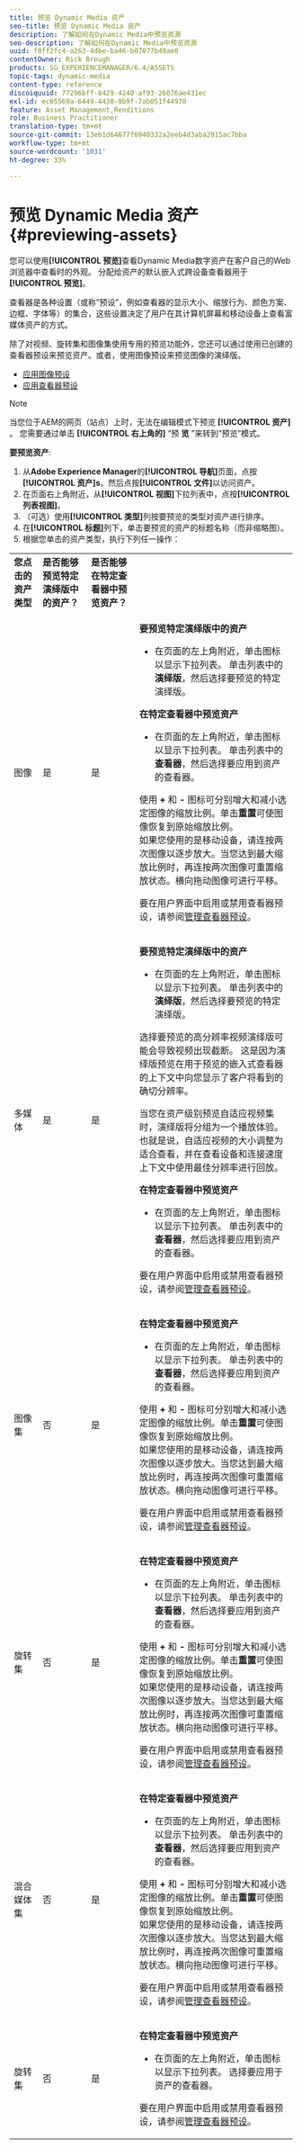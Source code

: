 ```yaml
---
title: 预览 Dynamic Media 资产
seo-title: 预览 Dynamic Media 资产
description: 了解如何在Dynamic Media中预览资源
seo-description: 了解如何在Dynamic Media中预览资源
uuid: f0ff2fc4-a263-4dbe-ba46-b07077b49ae0
contentOwner: Rick Brough
products: SG_EXPERIENCEMANAGER/6.4/ASSETS
topic-tags: dynamic-media
content-type: reference
discoiquuid: 77296bff-8429-4240-af93-26076ae431ec
exl-id: ec05569a-6449-4430-9b9f-7ab051f44970
feature: Asset Management,Renditions
role: Business Practitioner
translation-type: tm+mt
source-git-commit: 13eb1d64677f6940332a2eeb4d3aba2915ac7bba
workflow-type: tm+mt
source-wordcount: '1031'
ht-degree: 33%

---
```


# 预览 Dynamic Media 资产 {#previewing-assets}

您可以使用&#x200B;**[!UICONTROL 预览]**&#x200B;查看Dynamic Media数字资产在客户自己的Web浏览器中查看时的外观。 分配给资产的默认嵌入式跨设备查看器用于&#x200B;**[!UICONTROL 预览]**。

查看器是各种设置（或称“预设”，例如查看器的显示大小、缩放行为、颜色方案、边框、字体等）的集合，这些设置决定了用户在其计算机屏幕和移动设备上查看富媒体资产的方式。

除了对视频、旋转集和图像集使用专用的预览功能外，您还可以通过使用已创建的查看器预设来预览资产。或者，使用图像预设来预览图像的演绎版。

* [应用图像预设](image-presets.md)
* [应用查看器预设](viewer-presets.md)

>[!NOTE]
>
>当您位于AEM的网页（站点）上时，无法在编辑模式下预览 **[!UICONTROL 资产]** 。 您需要通过单击 **[!UICONTROL 右上角的]** “预 **览** ”来转到“预览”模式。

**要预览资产**:

1. 从&#x200B;**Adobe Experience Manager**&#x200B;的&#x200B;**[!UICONTROL 导航]**&#x200B;页面，点按&#x200B;**[!UICONTROL 资产]s**，然后点按&#x200B;**[!UICONTROL 文件]**&#x200B;以访问资产。
1. 在页面右上角附近，从&#x200B;**[!UICONTROL 视图]**&#x200B;下拉列表中，点按&#x200B;**[!UICONTROL 列表视图]**。
1. （可选）使用&#x200B;**[!UICONTROL 类型]**&#x200B;列按要预览的类型对资产进行排序。
1. 在&#x200B;**[!UICONTROL 标题]**&#x200B;列下，单击要预览的资产的标题名称（而非缩略图）。
1. 根据您单击的资产类型，执行下列任一操作：

<table> 
 <tbody>
  <tr>
   <td><strong>您点击的资产类型</strong><br /> </td> 
   <td><strong>是否能够预览特定演绎版中的资产？</strong></td> 
   <td><strong>是否能够在特定查看器中预览资产？</strong></td> 
  </tr>
  <tr>
   <td><p>图像</p> </td> 
   <td>是</td> 
   <td>是</td> 
   <td><p><strong>要预览特定演绎版中的资产</strong></p> 
    <ul> 
     <li>在页面的左上角附近，单击图标以显示下拉列表。 单击列表中的<strong>演绎版</strong>，然后选择要预览的特定演绎版。</li> 
    </ul> <p><strong>在特定查看器中预览资产</strong></p> 
    <ul> 
     <li>在页面的左上角附近，单击图标以显示下拉列表。 单击列表中的<strong>查看器</strong>，然后选择要应用到资产的查看器。</li> 
    </ul> <p>使用 <strong>+</strong> 和 <strong>-</strong> 图标可分别增大和减小选定图像的缩放比例。单击<strong>重置</strong>可使图像恢复到原始缩放比例。
<br />如果您使用的是移动设备，请连按两次图像以逐步放大。当您达到最大缩放比例时，再连按两次图像可重置缩放状态。横向拖动图像可进行平移。
</p> <p>要在用户界面中启用或禁用查看器预设，请参阅<a href="/help/assets/managing-viewer-presets.md">管理查看器预设</a>。<br /> </p> </td> 
  </tr>
  <tr>
   <td>多媒体</td> 
   <td>是</td> 
   <td>是</td> 
   <td><p><strong>要预览特定演绎版中的资产</strong></p> 
    <ul> 
     <li>在页面的左上角附近，单击图标以显示下拉列表。 单击列表中的<strong>演绎版</strong>，然后选择要预览的特定演绎版。</li> 
    </ul> <p>选择要预览的高分辨率视频演绎版可能会导致视频出现截断。 这是因为演绎版预览在用于预览的嵌入式查看器的上下文中向您显示了客户将看到的确切分辨率。</p> <p>当您在资产级别预览自适应视频集时，演绎版将分组为一个播放体验。 也就是说，自适应视频的大小调整为适合查看，并在查看设备和连接速度上下文中使用最佳分辨率进行回放。<br /> </p> <p><strong>在特定查看器中预览资产</strong></p> 
    <ul> 
     <li>在页面的左上角附近，单击图标以显示下拉列表。 单击列表中的<strong>查看器</strong>，然后选择要应用到资产的查看器。</li> 
    </ul> <p>要在用户界面中启用或禁用查看器预设，请参阅<a href="/help/assets/managing-viewer-presets.md">管理查看器预设</a>。</p> </td> 
  </tr>
  <tr>
   <td>图像集</td> 
   <td>否</td> 
   <td>是</td> 
   <td><p><strong>在特定查看器中预览资产</strong></p> 
    <ul> 
     <li>在页面的左上角附近，单击图标以显示下拉列表。 单击列表中的<strong>查看器</strong>，然后选择要应用到资产的查看器。</li> 
    </ul> <p>使用 <strong>+</strong> 和 <strong>-</strong> 图标可分别增大和减小选定图像的缩放比例。单击<strong>重置</strong>可使图像恢复到原始缩放比例。
<br />如果您使用的是移动设备，请连按两次图像以逐步放大。当您达到最大缩放比例时，再连按两次图像可重置缩放状态。横向拖动图像可进行平移。
</p> <p>要在用户界面中启用或禁用查看器预设，请参阅<a href="/help/assets/managing-viewer-presets.md">管理查看器预设</a>。</p> </td> 
  </tr>
  <tr>
   <td>旋转集</td> 
   <td>否</td> 
   <td>是</td> 
   <td><p><strong>在特定查看器中预览资产</strong></p> 
    <ul> 
     <li>在页面的左上角附近，单击图标以显示下拉列表。 单击列表中的<strong>查看器</strong>，然后选择要应用到资产的查看器。</li> 
    </ul> <p>使用 <strong>+</strong> 和 <strong>-</strong> 图标可分别增大和减小选定图像的缩放比例。单击<strong>重置</strong>可使图像恢复到原始缩放比例。
<br />如果您使用的是移动设备，请连按两次图像以逐步放大。当您达到最大缩放比例时，再连按两次图像可重置缩放状态。横向拖动图像可进行平移。
</p> <p>要在用户界面中启用或禁用查看器预设，请参阅<a href="/help/assets/managing-viewer-presets.md">管理查看器预设</a>。</p> </td> 
  </tr>
  <tr>
   <td>混合媒体集</td> 
   <td>否</td> 
   <td>是</td> 
   <td><p><strong>在特定查看器中预览资产</strong></p> 
    <ul> 
     <li>在页面的左上角附近，单击图标以显示下拉列表。 单击列表中的<strong>查看器</strong>，然后选择要应用到资产的查看器。</li> 
    </ul> <p>使用 <strong>+</strong> 和 <strong>-</strong> 图标可分别增大和减小选定图像的缩放比例。单击<strong>重置</strong>可使图像恢复到原始缩放比例。
<br />如果您使用的是移动设备，请连按两次图像以逐步放大。当您达到最大缩放比例时，再连按两次图像可重置缩放状态。横向拖动图像可进行平移。
</p> <p>要在用户界面中启用或禁用查看器预设，请参阅<a href="/help/assets/managing-viewer-presets.md">管理查看器预设</a>。</p> </td> 
  </tr>
  <tr>
   <td>旋转集</td> 
   <td>否</td> 
   <td>是</td> 
   <td><p><strong>在特定查看器中预览资产</strong></p> 
    <ul> 
     <li>在页面的左上角附近，单击图标以显示下拉列表。 选择要应用于资产的查看器。</li> 
    </ul> <p>要在用户界面中启用或禁用查看器预设，请参阅<a href="/help/assets/managing-viewer-presets.md">管理查看器预设</a>。</p> </td> 
  </tr>
 </tbody>
</table>
